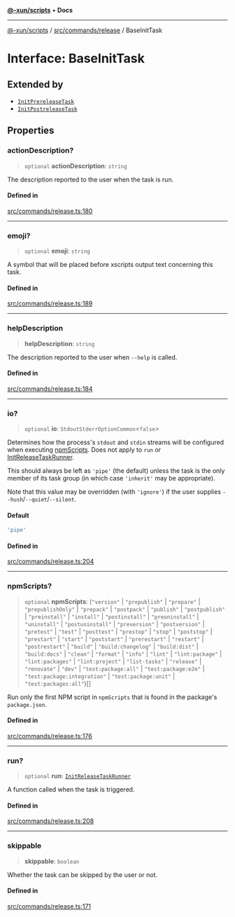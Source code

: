 [**@-xun/scripts**](../../../../README.md) • **Docs**

***

[@-xun/scripts](../../../../README.md) / [src/commands/release](../README.md) / BaseInitTask

# Interface: BaseInitTask

## Extended by

- [`InitPrereleaseTask`](InitPrereleaseTask.md)
- [`InitPostreleaseTask`](InitPostreleaseTask.md)

## Properties

### actionDescription?

> `optional` **actionDescription**: `string`

The description reported to the user when the task is run.

#### Defined in

[src/commands/release.ts:180](https://github.com/Xunnamius/xscripts/blob/5720c37375b8ffddbde03f8e53002853e0eeabbc/src/commands/release.ts#L180)

***

### emoji?

> `optional` **emoji**: `string`

A symbol that will be placed before xscripts output text concerning this
task.

#### Defined in

[src/commands/release.ts:189](https://github.com/Xunnamius/xscripts/blob/5720c37375b8ffddbde03f8e53002853e0eeabbc/src/commands/release.ts#L189)

***

### helpDescription

> **helpDescription**: `string`

The description reported to the user when `--help` is called.

#### Defined in

[src/commands/release.ts:184](https://github.com/Xunnamius/xscripts/blob/5720c37375b8ffddbde03f8e53002853e0eeabbc/src/commands/release.ts#L184)

***

### io?

> `optional` **io**: `StdoutStderrOptionCommon`\<`false`\>

Determines how the process's `stdout` and `stdin` streams will be
configured when executing [npmScripts](BaseInitTask.md#npmscripts). Does not apply to `run` or
[InitReleaseTaskRunner](../type-aliases/InitReleaseTaskRunner.md).

This should always be left as `'pipe'` (the default) unless the task is the
only member of its task group (in which case `'inherit'` may be
appropriate).

Note that this value may be overridden (with `'ignore'`) if the user
supplies `--hush`/`--quiet`/`--silent`.

#### Default

```ts
'pipe'
```

#### Defined in

[src/commands/release.ts:204](https://github.com/Xunnamius/xscripts/blob/5720c37375b8ffddbde03f8e53002853e0eeabbc/src/commands/release.ts#L204)

***

### npmScripts?

> `optional` **npmScripts**: (`"version"` \| `"prepublish"` \| `"prepare"` \| `"prepublishOnly"` \| `"prepack"` \| `"postpack"` \| `"publish"` \| `"postpublish"` \| `"preinstall"` \| `"install"` \| `"postinstall"` \| `"preuninstall"` \| `"uninstall"` \| `"postuninstall"` \| `"preversion"` \| `"postversion"` \| `"pretest"` \| `"test"` \| `"posttest"` \| `"prestop"` \| `"stop"` \| `"poststop"` \| `"prestart"` \| `"start"` \| `"poststart"` \| `"prerestart"` \| `"restart"` \| `"postrestart"` \| `"build"` \| `"build:changelog"` \| `"build:dist"` \| `"build:docs"` \| `"clean"` \| `"format"` \| `"info"` \| `"lint"` \| `"lint:package"` \| `"lint:packages"` \| `"lint:project"` \| `"list-tasks"` \| `"release"` \| `"renovate"` \| `"dev"` \| `"test:package:all"` \| `"test:package:e2e"` \| `"test:package:integration"` \| `"test:package:unit"` \| `"test:packages:all"`)[]

Run only the first NPM script in `npmScripts` that is found in the
package's `package.json`.

#### Defined in

[src/commands/release.ts:176](https://github.com/Xunnamius/xscripts/blob/5720c37375b8ffddbde03f8e53002853e0eeabbc/src/commands/release.ts#L176)

***

### run?

> `optional` **run**: [`InitReleaseTaskRunner`](../type-aliases/InitReleaseTaskRunner.md)

A function called when the task is triggered.

#### Defined in

[src/commands/release.ts:208](https://github.com/Xunnamius/xscripts/blob/5720c37375b8ffddbde03f8e53002853e0eeabbc/src/commands/release.ts#L208)

***

### skippable

> **skippable**: `boolean`

Whether the task can be skipped by the user or not.

#### Defined in

[src/commands/release.ts:171](https://github.com/Xunnamius/xscripts/blob/5720c37375b8ffddbde03f8e53002853e0eeabbc/src/commands/release.ts#L171)
